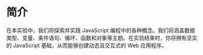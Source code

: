 # 简介

在本实验中，我们将探索并实践 JavaScript 编程中的各种概念。我们将涵盖数据类型、变量、条件语句、循环、函数和对象等主题。在实验结束时，你将拥有坚实的 JavaScript 基础，从而能够创建动态且交互式的 Web 应用程序。

